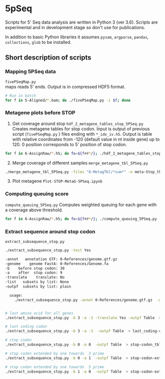 # 5pSeq
Scripts for 5' Seq data analysis are written in Python 3 (ver 3.6).
Scripts are experimental and in development stage so don't use for publications.
 
In addition to basic Python libraries it assumes `pysam`, `argparse`, `pandas`, `collections`, `glob` to be installed. 

## Short description of scripts
### Mapping 5PSeq data
`fivePSeqMap.py`   
maps reads 5' ends. Output is in compressed HDF5 format. 
```bash
# Run in batch
for f in 5-Aligned/*.bam; do ./fivePSeqMap.py -i $f; done 

```
### Metagene plots  before STOP
1. Get coverage around stop
`hdf_2_metagene_tables_stop_5PSeq.py`
Creates metagene tables for stop codon. Input is output of previous script (`fivePSeqMap.py` )   files ending with `*_idx_iv.h5`.  Output is table with relative coordinates from -120  (default value in nt inside gene) up to 120. 0 position corresponds to 5' position of stop codon.
```bash
for f in 6-AssignRaw/*.h5; do fo=${f##*/}; ./hdf_2_metagene_tables_stop_5PSeq.py -i $f -prefix ${fo/_idx_iv.h5} -col rpm  -th 18 -span 180 -subsets NO ; done | tee hdf_2_metagene.log
```
2. Merge coverage of different samples
 `merge_metagene_tbl_5PSeq.py`
```bash
./merge_metagene_tbl_5PSeq.py -files "8-MetagTbl/*sum*" -o meta-Stop_th18-Span180.csv
```
3. Plot metagene
 `Plot-STOP-MetaG-5PSeq.ipynb`

### Computing queuing score
`compute_queuing_5PSeq.py` 
Computes weighted queuing for each gene with a coverage above threshold.
```bash
for f in 6-AssignRaw/*.h5; do fo=${f##*/}; ./compute_queuing_5PSeq.py -i $f -th1 15 -th2 0.15 -span 180 -col rpm -o ${fo/_idx_iv.h5/_queuingScores.csv}; done
```

### Extract sequence around stop codon
`extract_subsequence_stop.py`

```bash
./extract_subsequence_stop.py -test Yes

-annot   annotation GTF: 0-References/genome.gtf.gz
-genome    genome FastA: 0-References/Genome.fa
-b    before stop codon: 30
-a    after  stop codon: 9
-translate    translate: No
-list   subsets by list: None
-outpf  subsets by list: plain

  usage:
	./extract_subsequence_stop.py -annot 0-References/genome.gtf.gz  -genome  0-References/Genome.fa   -b 30 -a 9  > outfile.seq


# last amino acid for all genes
./extract_subsequence_stop.py -b 3 -a -3 -translate Yes -outpf Table  > last_aa_tbl.txt

# last coding codon
./extract_subsequence_stop.py -b 3 -a -3  -outpf Table  > last_coding-codon_tbl.txt

# stop codon
./extract_subsequence_stop.py -b 0 -a 0  -outpf Table  > stop-codon_tbl.txt

# stop codon extended by one towards  3 prime
./extract_subsequence_stop.py -b 0 -a 1  -outpf Table  > stop-codon-extended-3pr_tbl.txt

# stop codon extended by one towards  5 prime
./extract_subsequence_stop.py -b 1 -a 0  -outpf Table  > stop-codon-extended-5pr_tbl.txt
```
